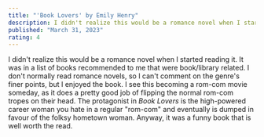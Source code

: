 ```yaml
---
title: "'Book Lovers' by Emily Henry"
description: I didn't realize this would be a romance novel when I started reading it. It was in a list of books recommended to me that were book/library related. I don't normally read romance novels, so I can't comment on the genre's finer points, but I enjoyed the book. I see this becoming a rom-com movie someday, as it does a pretty good job of flipping the normal rom-com tropes on their head. The protagonist in "Book Lovers" is the high-powered career woman you hate in a regular "rom-com" and eventually is dumped in favour of the folksy hometown woman. Anyway, it was a funny book that is well worth the read.
published: "March 31, 2023"
rating: 4
---
```


I didn't realize this would be a romance novel when I started reading it. It was in a list of books recommended to me that were book/library related. I don't normally read romance novels, so I can't comment on the genre's finer points, but I enjoyed the book. I see this becoming a rom-com movie someday, as it does a pretty good job of flipping the normal rom-com tropes on their head. The protagonist in _Book Lovers_ is the high-powered career woman you hate in a regular "rom-com" and eventually is dumped in favour of the folksy hometown woman. Anyway, it was a funny book that is well worth the read.
